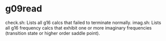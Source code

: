 # g09read
check.sh:  Lists all g16 calcs that failed to terminate normally.
imag.sh:   Lists all g16 frequency calcs that exhibit one or more imaginary frequencies (transition state or higher order saddle point).
